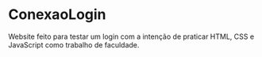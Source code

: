 # ConexaoLogin
Website feito para testar um login com a intenção de praticar HTML, CSS e JavaScript como trabalho de faculdade.
